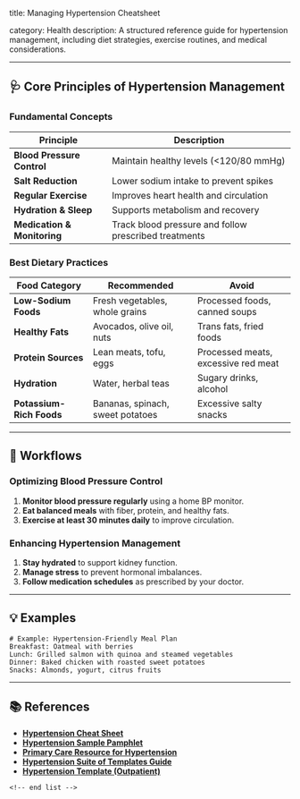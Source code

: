 title: Managing Hypertension Cheatsheet

category: Health
description: A structured reference guide for hypertension management, including diet strategies, exercise routines, and medical considerations.

---

## 🩺 **Core Principles of Hypertension Management**

### **Fundamental Concepts**

| Principle                         | Description                                           |
| --------------------------------- | ----------------------------------------------------- |
| **Blood Pressure Control**  | Maintain healthy levels (<120/80 mmHg)                |
| **Salt Reduction**          | Lower sodium intake to prevent spikes                 |
| **Regular Exercise**        | Improves heart health and circulation                 |
| **Hydration & Sleep**       | Supports metabolism and recovery                      |
| **Medication & Monitoring** | Track blood pressure and follow prescribed treatments |

### **Best Dietary Practices**

| Food Category                  | Recommended                      | Avoid                               |
| ------------------------------ | -------------------------------- | ----------------------------------- |
| **Low-Sodium Foods**     | Fresh vegetables, whole grains   | Processed foods, canned soups       |
| **Healthy Fats**         | Avocados, olive oil, nuts        | Trans fats, fried foods             |
| **Protein Sources**      | Lean meats, tofu, eggs           | Processed meats, excessive red meat |
| **Hydration**            | Water, herbal teas               | Sugary drinks, alcohol              |
| **Potassium-Rich Foods** | Bananas, spinach, sweet potatoes | Excessive salty snacks              |

---

## 🔄 **Workflows**

### **Optimizing Blood Pressure Control**

1. **Monitor blood pressure regularly** using a home BP monitor.
2. **Eat balanced meals** with fiber, protein, and healthy fats.
3. **Exercise at least 30 minutes daily** to improve circulation.

### **Enhancing Hypertension Management**

1. **Stay hydrated** to support kidney function.
2. **Manage stress** to prevent hormonal imbalances.
3. **Follow medication schedules** as prescribed by your doctor.

---

## 💡 **Examples**

```plaintext
# Example: Hypertension-Friendly Meal Plan
Breakfast: Oatmeal with berries  
Lunch: Grilled salmon with quinoa and steamed vegetables  
Dinner: Baked chicken with roasted sweet potatoes  
Snacks: Almonds, yogurt, citrus fruits  
```

---

## 📚 **References**

- **[Hypertension Cheat Sheet](https://www.slideshare.net/JustinFreeClinic/hypertension-cheat-sheet)**
- **[Hypertension Sample Pamphlet](https://www.scribd.com/document/703275340/HYPERTENSION-SAMPLE-PAMPHLET)**
- **[Primary Care Resource for Hypertension](https://www.etsy.com/listing/1522133461/primary-care-resourcecheat-sheet-for)**
- **[Hypertension Suite of Templates Guide](http://jameslhollymd.com/EPM-Tools/pdfs/hypertension-tutorial.pdf)**
- **[Hypertension Template (Outpatient)](https://www.pointofcaremedicine.com/outpatient/hypertension)**

```
<!-- end list -->
```
